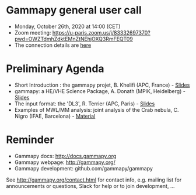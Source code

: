 # Gammapy general user call

* Monday, October 26th, 2020 at 14:00 (CET)
* Zoom meeting: https://u-paris.zoom.us/j/83332697370?pwd=OWZTdmhZdktEMnZtNEhjOXQ3RmFEQT09 
* The connection details are [here](ConnectionDetails.txt)

# Preliminary Agenda

* Short Introduction : the gammapy projet, B. Khelifi (APC, France) - [Slides]()
* gammapy: a HE/VHE Science Package, A. Donath (MPIK, Heidelberg) - [Slides]()
* The input format: the 'DL3', R. Terrier (APC, Paris) - [Slides]()
* Examples of MWL/MM analysis: joint analysis of the Crab nebula, C. Nigro (IFAE, Barcelona) - [Material](https://github.com/gammapy/gammapy-meetings/blob/master/user-meetings/2020/2020-10-26/joint_crab/README.md)

# Reminder

* Gammapy docs: http://docs.gammapy.org
* Gammapy webpage: http://gammapy.org/
* Gammapy development: github.com/gammapy/gammapy

See http://gammapy.org/contact.html for contact info, e.g. mailing list
for announcements or questions, Slack for help or to join development, ...
